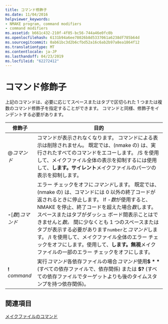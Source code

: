 ```yaml
---
title: コマンド修飾子
ms.date: 11/04/2016
helpviewer_keywords:
- NMAKE program, command modifiers
- command modifiers
ms.assetid: b661c432-210f-4f05-bc56-744a46e0fc0b
ms.openlocfilehash: 6131b94a6ee78026b8d5337061a6238df785b64d
ms.sourcegitcommit: 0ab61bc3d2b6cfbd52a16c6ab2b97a8ea1864f12
ms.translationtype: MT
ms.contentlocale: ja-JP
ms.lasthandoff: 04/23/2019
ms.locfileid: "62272412"
---
```

# <a name="command-modifiers"></a>コマンド修飾子

上記のコマンドは、必要に応じてスペースまたはタブで区切られた 1 つまたは複数のコマンド修飾子を指定することができます。 コマンドと同様、修飾子をインデントする必要があります。

|修飾子|目的|
|--------------|-------------|
|\@*コマンド*|コマンドが表示されなくなります。 コマンドによる表示は削除されません。 既定では、(nmake の) は、実行されたすべてのコマンドをエコーします。 /S を使用して、メイクファイル全体の表示を抑制するには使用して、**します。サイレント**メイクファイルのパーツの表示を抑制します。|
|**-**\[*数*]*コマンド*|エラー チェックをオフに*コマンド*します。 既定では、(nmake の) は、コマンドには 0 以外の終了コードが返されるときに停止します。 If -*数*が使用すると、NMAKE を停止、終了コードを超えた場合*数*します。 スペースまたはタブがダッシュ ボード間表示ことはできませんと*数。* 間に少なくとも 1 つのスペースまたはタブが表示する必要があります`number`と*コマンド*します。 /I を使用して、メイクファイル全体のエラー チェックをオフにします。使用して、**します。無視**メイクファイルの一部のエラー チェックをオフにします。|
|**\!** *command*|実行*コマンド*各依存ファイルの場合*コマンド*使用<strong>$ \* \*</strong> (すべての依存ファイルで、依存関係) または **$?** (すべての依存ファイルでターゲットよりも後のタイムスタンプを持つ依存関係)。|

## <a name="see-also"></a>関連項目

[メイクファイルのコマンド](commands-in-a-makefile.md)
